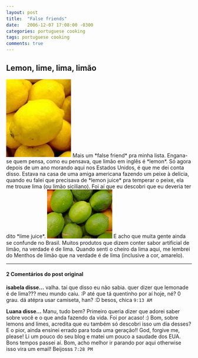 ```yaml
---
layout: post
title:  "False friends"
date:   2006-12-07 17:08:00 -0300
categories: portuguese cooking
tags: portuguese cooking
comments: true
---
```


## Lemon, lime, lima, limão

<img class="image right-image" src="/images/lemon.jpg" width="35%">
Mais um *false friend* pra minha lista. Engana-se quem pensa, como eu pensava, que limão em inglês é *lemon*. Só agora depois de um ano morando aqui nos Estados Unidos, é que me dei conta disso. Estava na casa de uma amiga americana fazendo um peixe à delícia, quando eu falei que precisava de *lemon juice* pra temperar o peixe, ela me trouxe lima (ou limão siciliano). Foi aí que eu descobri que eu deveria ter dito *lime juice*.


<img class="image left-image" src="/images/lime.jpg" width="35%">
E acho que muita gente ainda se confunde no Brasil. Muitos produtos que dizem conter sabor artificial de limão, na verdade é de lima. Quando senti o cheiro da lima aqui, me lembrei do Menthos de limão que na verdade é de lima (inclusive a cor, amarelo).

---

#### 2 Comentários do post original

**isabela disse...**
valha. taí que disso eu não sabia. 
quer dizer que lemonade é de lima??? meu mundo caiu. :P 
até que tá quentinho por aí hoje, né? 0 grau. dá atépra usar camiseta, han? :D
besos, chica  `9:13 AM`  

**Luana disse...**
Manu, tudo bem?
Primeiro queria dizer que adorei saber sobre você e o que anda fazendo da vida. Foi por acaso! :) 
Bom, sobre lemons and limes, acredita que eu também só descobri isso um dia desses? E o pior, ainda ensinei errado para toda uma geração!! God, forgive me, please!
Li um pouco do seu blog e matei um pouco a saudade dos EUA. Bons tempos passei aí. 
Bom, acho melhor ir parando por aqui otherwise isso vira um email!
Beijosss `7:28 PM`  

